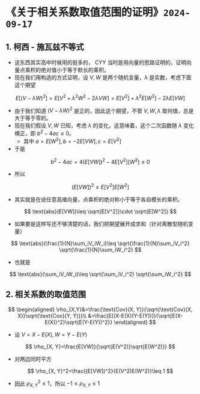 # 《关于相关系数取值范围的证明》`2024-09-17` 

## 1. 柯西 - 施瓦兹不等式

- 这东西其实高中时候用的挺多的， CYY 当时是用向量的思路证明的，证明向量点乘积的绝对值小于等于默长的乘积。
- 现在我们用构造的方式证明，设 $V, W$ 是两个随机变量，$\lambda$ 是实数，考虑下面这个期望

$$
E[(V-\lambda W)^2]=E[V^2+\lambda^2W^2-2\lambda VW]=E[V^2]+\lambda^2E[W^2]-2\lambda E[VW]
$$

- 由于我们知道 $(V-\lambda W)^2$ 是正的，因此这个期望，不管 $V, W, \lambda$ 取何值，总是大于等于零的。
- 现在我们假设 $V, W$ 已知，考虑 $\lambda$ 的变化，这意味着，这个二次函数随 $\lambda$ 变化横正，即 $b^2-4ac\leq 0$。
  - 其中 $a=E[W^2], b=-2E[VW], c=E[V^2]$
- 于是

$$
b^2-4ac=4(E[VW])^2-4E[V^2][W^2]\leq 0
$$

- 所以

$$
(E[VW])^2 \leq E[V^2]E[W^2]
$$

- 其实就是在说任意高维向量，点乘积的绝对称小于等于各自模长的乘积。

$$
\text{abs}(E[VW])\leq \sqrt{E[V^2]}\cdot \sqrt{E[W^2]}
$$

- 如果要是这样写还不够清楚的话，我们把期望展开成求和（针对离散型随机变量）

$$
\text{abs}(\frac{1}{N}\sum_iV_iW_i)\leq \sqrt{\frac{1}{N}\sum_iV_i^2} \sqrt{\frac{1}{N}\sum_iW_i^2}
$$

- 也就是

$$
\text{abs}(\sum_iV_iW_i)\leq \sqrt{\sum_iV_i^2} \sqrt{\sum_iW_i^2}
$$

## 2. 相关系数的取值范围

$$
\begin{aligned}
\rho_{X,Y}&=\frac{\text{Cov}(X, Y)}{\sqrt{\text{Cov}(X, X)}\sqrt{\text{Cov}(Y, Y)}}\\
          &=\frac{E[(X-E(X)(Y-E(Y))]}{\sqrt{E(X-E(X))^2}\sqrt{E(Y-E(Y))^2}}
\end{aligned}
$$

- 设  $V=X-E(X), W=Y-E(Y)$

$$
\rho_{X, Y}=\frac{E[VW]}{\sqrt{E(V^2)}\sqrt{E(W^2)}}
$$

- 对两边同时平方

$$
\rho_{X, Y}^2=\frac{(E[VW])^2}{E(V^2)E(W^2)}\leq 1
$$

- 因此 $\rho_{X, Y}^2\leq 1$，所以 $-1\leq \rho_{X, Y}\leq 1$

